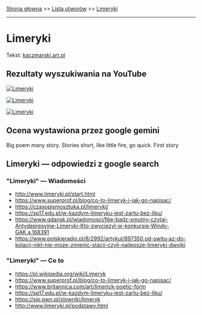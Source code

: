 [Strona głowna](../index.md) >> [Lista utworów](../list.md) >> [Limeryki](256.md)

---

# Limeryki

Tekst: [kaczmarski.art.pl](https://www.kaczmarski.art.pl/tworczosc/wiersze/limeryki/)

## Rezultaty wyszukiwania na YouTube

[![Limeryki](http://img.youtube.com/vi/v_prmpdiZlM/0.jpg)](https://www.youtube.com/watch?v=v_prmpdiZlM "Limeryki o narodach- Kaczmarski, Łapiński - YouTube")

[![Limeryki](http://img.youtube.com/vi/_TBFeSettOI/0.jpg)](https://www.youtube.com/watch?v=_TBFeSettOI "Jacek Kaczmarski - Limeryki o narodach  Tekst - YouTube")

[![Limeryki](http://img.youtube.com/vi/EpiAoOImJ8k/0.jpg)](https://www.youtube.com/watch?v=EpiAoOImJ8k "Jacek Kaczmarski - Limeryki o narodach - YouTube")

## Ocena wystawiona przez google gemini

Big poem many story. Stories short, like little fire, go quick. First story

## Limeryki — odpowiedzi z google search

### "Limeryki" — Wiadomości

 - <http://www.limeryki.pl/start.html>
 - <https://www.superprof.pl/blog/co-to-limeryk-i-jak-go-napisac/>
 - <https://czasopismosztuka.pl/limeryki/>
 - <https://sp17.edu.pl/w-kazdym-limeryku-jest-zartu-bez-liku/>
 - <https://www.gdansk.pl/wiadomosci/Nie-badz-smutny-czytaj-Antydepresyjne-Limeryki-Kto-zwyciezyl-w-konkursie-Windy-GAK,a,168391>
 - <https://www.polskieradio.pl/8/2992/artykul/897350,od-switu-az-do-kolacji-nikt-nie-moze-zmienic-stacji-czyli-najlepsze-limeryki-dwojki>

### "Limeryki" — Co to

 - <https://pl.wikipedia.org/wiki/Limeryk>
 - <https://www.superprof.pl/blog/co-to-limeryk-i-jak-go-napisac/>
 - <https://www.britannica.com/art/limerick-poetic-form>
 - <https://sp17.edu.pl/w-kazdym-limeryku-jest-zartu-bez-liku/>
 - <https://sjp.pwn.pl/slowniki/limeryk>
 - <http://www.limeryki.pl/podstawy.html>

